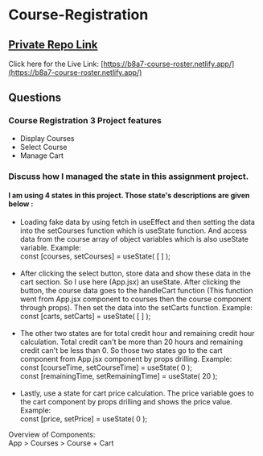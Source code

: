 # Course-Registration

## [ Private Repo Link](https://github.com/programming-hero-web-course2/my-course-roster-abdulmobin417)

Click here for the Live Link: [https://b8a7-course-roster.netlify.app/](https://b8a7-course-roster.netlify.app/)

## Questions

### Course Registration 3 Project features

- Display Courses
- Select Course
- Manage Cart

### Discuss how I managed the state in this assignment project.

#### I am using 4 states in this project. Those state's descriptions are given below :

- Loading fake data by using fetch in useEffect and then setting the data into the setCourses function which is useState function. And access data from the course array of object variables which is also useState variable. Example:<br />
  const [courses, setCourses] = useState( [ ] );
  <br /><br />
- After clicking the select button, store data and show these data in the cart section. So I use here (App.jsx) an useState. After clicking the button, the course data goes to the handleCart function (This function went from App.jsx component to courses then the course component through props). Then set the data into the setCarts function. Example: <br />
  const [carts, setCarts] = useState( [ ] );
  <br /><br />
- The other two states are for total credit hour and remaining credit hour calculation. Total credit can't be more than 20 hours and remaining credit can't be less than 0. So those two states go to the cart component from App.jsx component by props drilling. Example: <br />
  const [courseTime, setCourseTime] = useState( 0 );<br />
  const [remainingTime, setRemainingTime] = useState( 20 );
<br /><br />
- Lastly, use a state for cart price calculation. The price variable goes to the cart component by props drilling and shows the price value. Example:<br />
const [price, setPrice] = useState( 0 );<br />

Overview of Components: <br />
App > Courses > Course + Cart
